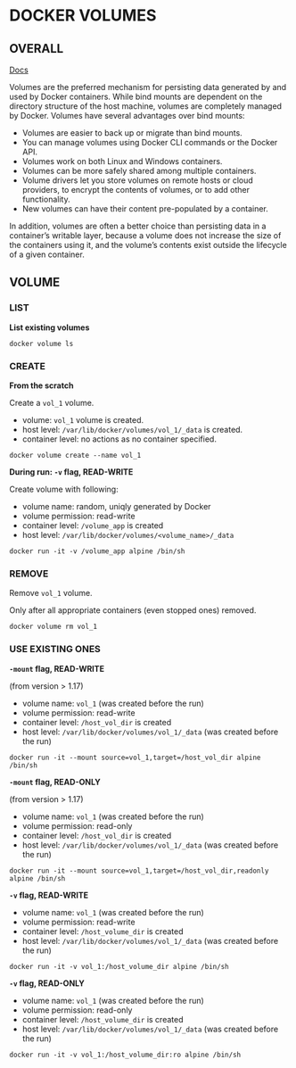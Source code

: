 # DOCKER VOLUMES

## OVERALL

[Docs](https://docs.docker.com/storage/volumes/)

Volumes are the preferred mechanism for persisting data generated by and used by Docker containers. While bind mounts are dependent on the directory structure of the host machine, volumes are completely managed by Docker. Volumes have several advantages over bind mounts:

  - Volumes are easier to back up or migrate than bind mounts.
  - You can manage volumes using Docker CLI commands or the Docker API.
  - Volumes work on both Linux and Windows containers.
  - Volumes can be more safely shared among multiple containers.
  - Volume drivers let you store volumes on remote hosts or cloud providers, to encrypt the contents of volumes, or to add other functionality.
  - New volumes can have their content pre-populated by a container.

In addition, volumes are often a better choice than persisting data in a container’s writable layer, because a volume does not increase the size of the containers using it, and the volume’s contents exist outside the lifecycle of a given container.



## VOLUME

### LIST

**List existing volumes**
```
docker volume ls
```

### CREATE

**From the scratch**

Create a `vol_1` volume.

  - volume: `vol_1` volume is created.
  - host level: `/var/lib/docker/volumes/vol_1/_data` is created.
  - container level: no actions as no container specified.
```
docker volume create --name vol_1
```


**During run: `-v` flag, READ-WRITE**

Create volume with following:

  - volume name: random, uniqly generated by Docker
  - volume permission: read-write
  - container level: `/volume_app` is created
  - host level: `/var/lib/docker/volumes/<volume_name>/_data`
```
docker run -it -v /volume_app alpine /bin/sh
```



### REMOVE

Remove `vol_1` volume.

Only after all appropriate containers (even stopped ones) removed.
```
docker volume rm vol_1
```

### USE EXISTING ONES


 **`-mount` flag, READ-WRITE** 
 
 (from version > 1.17)
 
  - volume name: `vol_1` (was created before the run)
  - volume permission: read-write
  - container level: `/host_vol_dir` is created
  - host level: `/var/lib/docker/volumes/vol_1/_data` (was created before the run)
  
```
docker run -it --mount source=vol_1,target=/host_vol_dir alpine /bin/sh
```

 **`-mount` flag, READ-ONLY** 
 
 (from version > 1.17)
 
  - volume name: `vol_1` (was created before the run)
  - volume permission: read-only
  - container level: `/host_vol_dir` is created
  - host level: `/var/lib/docker/volumes/vol_1/_data` (was created before the run)
  
```
docker run -it --mount source=vol_1,target=/host_vol_dir,readonly alpine /bin/sh
```


 **`-v` flag, READ-WRITE**
 
  - volume name: `vol_1` (was created before the run)
  - volume permission: read-write
  - container level: `/host_volume_dir` is created
  - host level: `/var/lib/docker/volumes/vol_1/_data` (was created before the run)
  
```
docker run -it -v vol_1:/host_volume_dir alpine /bin/sh
```

 **`-v` flag, READ-ONLY**
 
  - volume name: `vol_1` (was created before the run)
  - volume permission: read-only
  - container level: `/host_volume_dir` is created
  - host level: `/var/lib/docker/volumes/vol_1/_data` (was created before the run)
  
```
docker run -it -v vol_1:/host_volume_dir:ro alpine /bin/sh
```








































